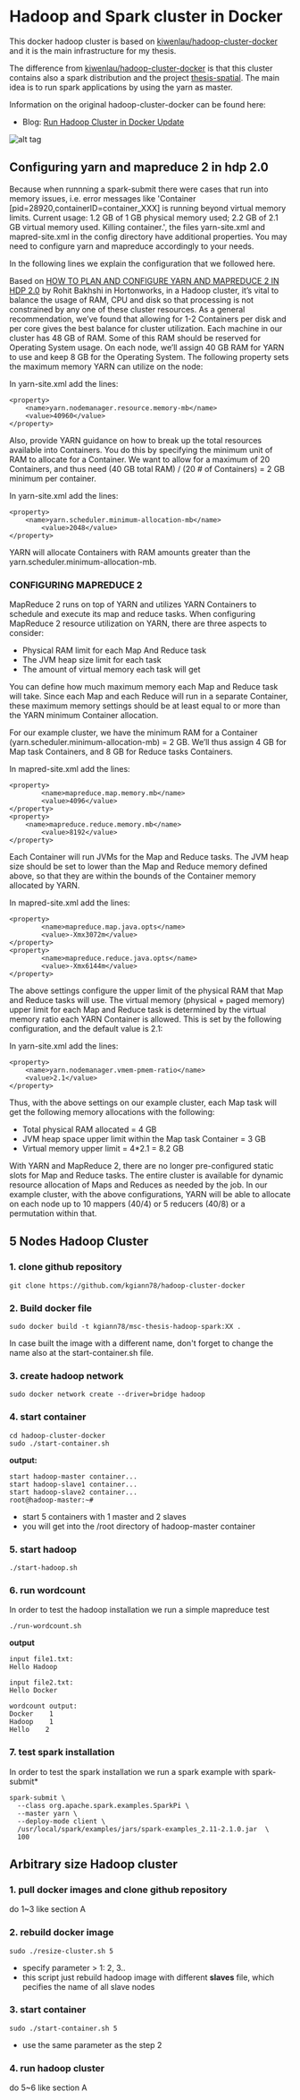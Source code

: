 # Hadoop and Spark cluster in Docker
This docker hadoop cluster is based on [kiwenlau/hadoop-cluster-docker](http://github.com/kiwenlau/hadoop-cluster-docker) and it is the main infrastructure for my thesis.

The difference from [kiwenlau/hadoop-cluster-docker](http://github.com/kiwenlau/hadoop-cluster-docker) is that this cluster contains also a spark distribution and the project [thesis-spatial](https://github.com/kgiann78/thesis-spatial). The main idea is to run spark applications by using the yarn as master.

Information on the original hadoop-cluster-docker can be found here:

- Blog: [Run Hadoop Cluster in Docker Update](http://kiwenlau.com/2016/06/26/hadoop-cluster-docker-update-english/)

![alt tag](https://raw.githubusercontent.com/kiwenlau/hadoop-cluster-docker/master/hadoop-cluster-docker.png)

## Configuring yarn and mapreduce 2 in hdp 2.0

Because when runnning a spark-submit there were cases that run into memory issues, i.e. error messages like 'Container [pid=28920,containerID=container_XXX] 
is running beyond virtual memory limits. Current usage: 1.2 GB of 1 GB physical memory used; 2.2 GB of 2.1 GB virtual memory used. Killing container.',
the files yarn-site.xml and mapred-site.xml in the config directory have additional properties. You may need to configure yarn and mapreduce accordingly
to your needs.

In the following lines we explain the configuration that we followed here.

Based on [HOW TO PLAN AND CONFIGURE YARN AND MAPREDUCE 2 IN HDP 2.0](https://hortonworks.com/blog/how-to-plan-and-configure-yarn-in-hdp-2-0/) by Rohit Bakhshi in Hortonworks,
 in a Hadoop cluster, it’s vital to balance the usage of RAM, CPU and disk so that processing is not constrained by any one of these cluster resources.
As a general recommendation, we’ve found that allowing for 1-2 Containers per disk and per core gives the best balance for cluster utilization.
Each machine in our cluster has 48 GB of RAM. Some of this RAM should be reserved for Operating System usage. 
On each node, we’ll assign 40 GB RAM for YARN to use and keep 8 GB for the Operating System. 
The following property sets the maximum memory YARN can utilize on the node:

In yarn-site.xml add the lines:
```
<property>
	<name>yarn.nodemanager.resource.memory-mb</name>
	<value>40960</value>
</property>
```

Also, provide YARN guidance on how to break up the total resources available into Containers.
You do this by specifying the minimum unit of RAM to allocate for a Container.
We want to allow for a maximum of 20 Containers, and thus need (40 GB total RAM) / (20 # of Containers) = 2 GB minimum per container.

In yarn-site.xml add the lines:
``` 
<property>
	<name>yarn.scheduler.minimum-allocation-mb</name>
        <value>2048</value>
</property>
```
YARN will allocate Containers with RAM amounts greater than the yarn.scheduler.minimum-allocation-mb.

### CONFIGURING MAPREDUCE 2

MapReduce 2 runs on top of YARN and utilizes YARN Containers to schedule and execute its map and reduce tasks.
When configuring MapReduce 2 resource utilization on YARN, there are three aspects to consider:
* Physical RAM limit for each Map And Reduce task
* The JVM heap size limit for each task
* The amount of virtual memory each task will get

You can define how much maximum memory each Map and Reduce task will take.
Since each Map and each Reduce will run in a separate Container, 
these maximum memory settings should be at least equal to or more
than the YARN minimum Container allocation.

For our example cluster, we have the minimum RAM for a Container
(yarn.scheduler.minimum-allocation-mb) = 2 GB.
We’ll thus assign 4 GB for Map task Containers, and 8 GB for Reduce tasks Containers.

In mapred-site.xml add the lines:
```
<property>
        <name>mapreduce.map.memory.mb</name>
        <value>4096</value>
</property>
<property>
	<name>mapreduce.reduce.memory.mb</name>
        <value>8192</value>
</property>
```

Each Container will run JVMs for the Map and Reduce tasks. The JVM heap size 
should be set to lower than the Map and Reduce memory defined above, 
so that they are within the bounds of the Container memory allocated by YARN.

In mapred-site.xml add the lines:
```
<property>
        <name>mapreduce.map.java.opts</name>
        <value>-Xmx3072m</value>
</property>
<property>
        <name>mapreduce.reduce.java.opts</name>
        <value>-Xmx6144m</value>
</property>
```
The above settings configure the upper limit of the physical RAM that Map and Reduce tasks will use.
The virtual memory (physical + paged memory) upper limit for each Map and Reduce task is determined by the virtual 
memory ratio each YARN Container is allowed. This is set by the following configuration, and the default value is 2.1:

In yarn-site.xml add the lines:
```
<property>
	<name>yarn.nodemanager.vmem-pmem-ratio</name>
	<value>2.1</value>
</property>
```

Thus, with the above settings on our example cluster, each Map task will get the following memory allocations with the following:
* Total physical RAM allocated = 4 GB
* JVM heap space upper limit within the Map task Container = 3 GB
* Virtual memory upper limit = 4*2.1 = 8.2 GB

With YARN and MapReduce 2, there are no longer pre-configured static slots for Map and Reduce tasks.
The entire cluster is available for dynamic resource allocation of Maps and Reduces as needed by the job.
In our example cluster, with the above configurations, YARN will be able to allocate on each node up to
10 mappers (40/4) or 5 reducers (40/8) or a permutation within that.

## 5 Nodes Hadoop Cluster

### 1. clone github repository

```
git clone https://github.com/kgiann78/hadoop-cluster-docker
```
### 2. Build docker file

```
sudo docker build -t kgiann78/msc-thesis-hadoop-spark:XX .
```

In case built the image with a different name, don't forget to change the name also at the start-container.sh file.

### 3. create hadoop network

```
sudo docker network create --driver=bridge hadoop
```

### 4. start container

```
cd hadoop-cluster-docker
sudo ./start-container.sh
```

**output:**

```
start hadoop-master container...
start hadoop-slave1 container...
start hadoop-slave2 container...
root@hadoop-master:~# 
```
- start 5 containers with 1 master and 2 slaves
- you will get into the /root directory of hadoop-master container

### 5. start hadoop

```
./start-hadoop.sh
```

### 6. run wordcount

In order to test the hadoop installation we run a simple mapreduce test

```
./run-wordcount.sh
```

**output**

```
input file1.txt:
Hello Hadoop

input file2.txt:
Hello Docker

wordcount output:
Docker    1
Hadoop    1
Hello    2
```
### 7. test spark installation

In order to test the spark installation we run a spark example with spark-submit*

```
spark-submit \
  --class org.apache.spark.examples.SparkPi \
  --master yarn \
  --deploy-mode client \
  /usr/local/spark/examples/jars/spark-examples_2.11-2.1.0.jar  \
  100
```

## Arbitrary size Hadoop cluster

### 1. pull docker images and clone github repository

do 1~3 like section A

### 2. rebuild docker image

```
sudo ./resize-cluster.sh 5
```
- specify parameter > 1: 2, 3..
- this script just rebuild hadoop image with different **slaves** file, which pecifies the name of all slave nodes


### 3. start container

```
sudo ./start-container.sh 5
```
- use the same parameter as the step 2

### 4. run hadoop cluster 

do 5~6 like section A

